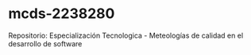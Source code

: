 # mcds-2238280
Repositorio: Especialización Tecnologica -  Meteologías de calidad en el desarrollo de software
